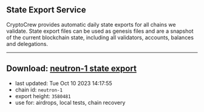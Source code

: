 ## State Export Service
CryptoCrew provides automatic daily state exports for all chains we validate. State export files can be used as genesis files and are a snapshot of the current blockchain state, including all validators, accounts, balances and delegations.

---
**Download: [neutron-1 state export](https://dl.ccvalidators.com/SERVICE/neutron/neutron-1_export_3580481.json)**
---

- last updated: Tue Oct 10 2023 14:17:55
- chain id: `neutron-1`
- export height: `3580481`
- use for: airdrops, local tests, chain recovery
